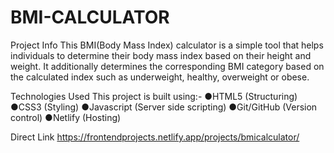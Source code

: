 # BMI-CALCULATOR
Project Info
This BMI(Body Mass Index) calculator is a simple tool that helps individuals to determine their body mass index based on their height and weight. It additionally determines the corresponding BMI category based on the calculated index such as underweight, healthy, overweight or obese.

Technologies Used
This project is built using:-
●HTML5 (Structuring)
●CSS3 (Styling)
●Javascript (Server side scripting)
●Git/GitHub (Version control)
●Netlify (Hosting)

Direct Link
https://frontendprojects.netlify.app/projects/bmicalculator/
